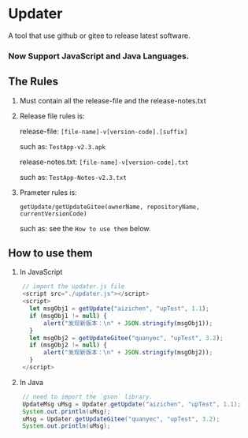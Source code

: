 # Updater
A tool that use github or gitee to release latest software.
### Now Support  JavaScript and Java Languages.

## The Rules

1. Must contain all the release-file and the release-notes.txt

2. Release file rules is:

    release-file: `[file-name]-v[version-code].[suffix]`

    such as: `TestApp-v2.3.apk`

    release-notes.txt: `[file-name]-v[version-code].txt`

    such as: `TestApp-Notes-v2.3.txt`

3. Prameter rules is:

   `getUpdate/getUpdateGitee(ownerName, repositoryName, currentVersionCode)`
   
   such as: see the `How to use them` below.

## How to use them
1. In JavaScript
```javascript
    // import the updater.js file
    <script src="./updater.js"></script>
    <script>
      let msgObj1 = getUpdate("aizichen", "upTest", 1.1);
      if (msgObj1 != null) {
          alert("发现新版本：\n" + JSON.stringify(msgObj1));
      }
      let msgObj2 = getUpdateGitee("quanyec", "upTest", 3.2);
      if (msgObj2 != null) {
          alert("发现新版本：\n" + JSON.stringify(msgObj2));
      }
    </script>
````
2. In Java
```java
    // need to import the `gson` library.
    UpdateMsg uMsg = Updater.getUpdate("aizichen", "upTest", 1.1);
    System.out.println(uMsg);
    uMsg = Updater.getUpdateGitee("quanyec", "upTest", 3.2);
    System.out.println(uMsg);
```
